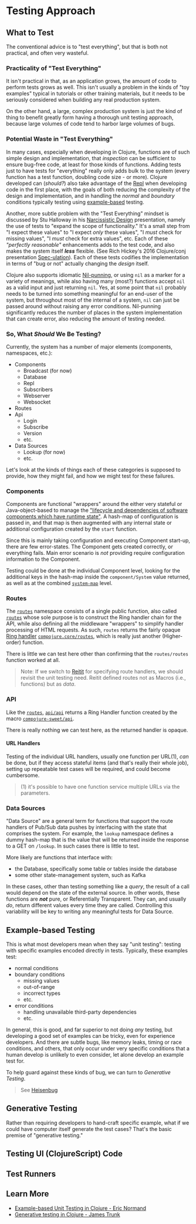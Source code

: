 # Testing Approach

## What to Test

The conventional advice is to "test everything", but that is both not practical, and often very wasteful.

### Practicality of "Test Everything"

It isn't practical in that, as an application grows, the amount of code to perform tests grows as well. This isn't usually
a problem in the kinds of "toy examples" typical in tutorials or other training materials, but it needs to be seriously 
considered when building any real production system.

On the other hand, a large, complex production system is just the kind of thing to benefit greatly form having a thorough
unit testing approach, because large volumes of code tend to harbor large volumes of bugs.

### Potential Waste in "Test Everything"

In many cases, especially when developing in Clojure, functions are of such simple design and implementation, that _inspection_
can be sufficient to ensure bug-free code, at least for those kinds of functions. Adding tests just to have tests for "everything"
really only adds bulk to the system (every function has a test function, doubling code size - or more). Clojure developed
can (_should?_) also take advantage of the [Repl](https://clojure.org/guides/repl/introduction) when developing code in the first 
place, with the goals of both reducing the complexity of the design and implementation, and in handling the _normal_ and 
_boundary_ conditions typically testing using [example-based](#example-based-testing) testing.

Another, more subtle problem with the "Test Everything" mindset is discussed by Stu Halloway in his [Narcissistic Design]()
presentation, namely the use of tests to "expand the scope of functionality." It's a small step from "I expect these values" to 
"I expect _only_ these values", "I _must_ check for missing values", "I _must_ check for extra values", etc. Each of these
_"perfectly reasonable"_ enhancements adds to the test code, and also makes the system itself ***less*** flexible. (See Rich
Hickey's 2016 Clojure/conj presentation [Spec-ulation](https://www.youtube.com/watch?v=oyLBGkS5ICk)). Each of these tests codifies
the implementation in terms of "bug or not" actually changing the _design_ itself.

Clojure also supports idiomatic [Nil-punning](https://lispcast.com/nil-punning/), or using `nil` as a marker for a variety of meanings, 
while also having many (most?) functions accept `nil` as a valid input and just returning `nil`. Yes, at some point that `nil`
probably needs to be turned into something meaningful for an end-user of the system, but throughout most of the internal of a system,
`nil` can just be passed around without raising any error conditions. Nil-punning significantly reduces the number of places
in the system implementation that can create error, also reducing the amount of testing needed.


### So, What _Should_ We Be Testing?

Currently, the system has a number of major elements (components, namespaces, etc.):

- Components
  - Broadcast (for now)
  - Database
  - Repl
  - Subscribers
  - Webserver
  - Websocket
- Routes
- Api
  - Login
  - Subscribe
  - Version
  - etc.
- Data Sources
  - Lookup (for now)
  - etc.

Let's look at the kinds of things each of these categories is supposed to provide, how they might fail,
and how we might test for these failures.

### Components

Components are functional "wrappers" around the either very stateful or Java-object-based to manage the ["lifecycle 
and dependencies of software components which have runtime state"](https://github.com/stuartsierra/component#component).
A hash-map of configuration is passed in, and that map is then augmented with any internal state or additional configuration
created by the `start` function.

Since this is mainly taking configuration and executing Component start-up, there are few error-states. The Component gets
created correctly, or everything fails. Main error scenario is _not_ providing require configuration information to the 
Component.

Testing could be done at the individual Component level, looking for the additional keys in the hash-map inside the `component/System`
value returned, as well as at the combined [`system-map`](https://github.com/cawasser/rccst/blob/9ee9df705e28a381053b8456fa3808e330afd65d/src/clj/bh/rccst/core.clj#L128)
level.

### Routes

The [`routes`](/src/bh/rccst/routes) namespace consists of a single public function, also called [`routes`](/src/bh/rccst/routes/routes.clj) 
whose sole purpose is to construct the Ring handler chain for the API, while also defining all the middleware "wrappers" 
to simplify handler processing of HTML requests. As such, `routes` returns the fairly opaque [Ring handler](https://www.baeldung.com/clojure-ring#3-handlers)
[`compojure.core/routes`](https://github.com/weavejester/compojure/blob/a22e0fec1da92d2a5bddaf5b9428b7e495bf36b9/src/compojure/core.clj#L187), which
is really just another (Higher-order) function.

There is little we can test here other than confirming that the `routes/routes` function worked at all.

> Note: If we switch to [Reitit](https://github.com/metosin/reitit) for specifying route handlers, we should revisit 
> the unit testing need. Reitit defined routes not as Macros (i.e., functions) but as _data_.

### API

Like the [`routes`](#routes), [`api/api`](https://github.com/cawasser/rccst/blob/9ee9df705e28a381053b8456fa3808e330afd65d/src/clj/bh/rccst/api/api.clj#L36)
returns a Ring Handler function created by the macro [`compojure-sweet/api`](https://github.com/metosin/compojure-api/blob/f6ac0e9a5e65b8661e3224899682f34546363fb4/src/compojure/api/api.clj#L19).

There is really nothing we can test here, as the returned handler is opaque.

#### URL Handlers

Testing of the individual URL handlers, usually one function per URL(1), _can_ be done, but if they access stateful items (and
that's really their whole job), setting up repeatable test cases will be required, and could become cumbersome.

> (1) it's possible to have one function service multiple URLs via the parameters.

### Data Sources

"Data Source" are a general term for functions that support the route handlers of Pub/Sub data pushes by interfacing with the
state that comprises the system. For example, the `lookup` namespace defines a dummy hash-map that is the value that will be 
returned inside the response to a GET on `/lookup`. In such cases there is little to test. 

More likely are functions that interface with:

- the Database, specifically some table or tables inside the database
- some other state-management system, such as Kafka

In these cases, other than testing something like a _query_, the result of a call would depend on the state of the external
source. In other words, these functions are ***not*** pure, or Referentially Transparent. They can, and usually _do_, return
different values every time they are called. Controlling this variability will be key to writing any meaningful tests for 
Data Source.

## Example-based Testing

This is what most developers mean when they say "unit testing": testing with specific examples
encoded directly in tests. Typically, these examples test:

- normal conditions
- boundary conditions
  - missing values
  - out-of-range
  - incorrect types
  - etc.
- error conditions
  - handling unavailable third-party dependencies
  - etc.

In general, this is good, and far superior to not doing _any_ testing, but developing a good set
of examples can be tricky, even for experience developers. And there are subtle bugs, like memory leaks,
timing or race conditions, and others, that only occur under very specific conditions that a human
develop is unlikely to even consider, let alone develop an example test for.

To help guard against these kinds of bug, we can turn to _Generative Testing_.

> See [Heisenbug](https://en.wikipedia.org/wiki/Heisenbug)

## Generative Testing

Rather than requiring developers to hand-craft specific example, what if we could have computer itself generate the test cases?
That's the basic premise of "generative testing."



## Testing UI (ClojureScript) Code


## Test Runners


## Learn More

- [Example-based Unit Testing in Clojure - Eric Normand](https://purelyfunctional.tv/mini-guide/example-based-unit-testing-in-clojure/)
- [Generative testing in Clojure - James Trunk](https://www.youtube.com/watch?v=u0TkAw8QqrQ)